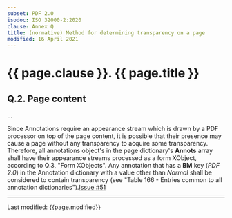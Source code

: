 ```yaml
---
subset: PDF 2.0
isodoc: ISO 32000-2:2020
clause: Annex Q
title: (normative) Method for determining transparency on a page
modified: 16 April 2021
---
```


<link rel="stylesheet" href="../assets/iso-style.css">
<div class="isostyle">

<h1>{{ page.clause }}. {{ page.title }}</h1>

<h2 id="HQ.2">Q.2. Page content</h2>

<p>...</p>

<p>
Since Annotations require an appearance stream which is drawn by a PDF processor on top of the page content, it is possible
that their presence may cause a page without any transparency to acquire some transparency. Therefore, all annotations object's
in the page dictionary's <b>Annots</b> array shall have their appearance streams processed as a form XObject, according to Q.3, "Form XObjects".
<span class="new-text">Any annotation that has a <b>BM</b> key (<i>PDF 2.0</i>) in the Annotation dictionary with a value other than <i>Normal</i>
shall be considered to contain transparency (see "Table 166 - Entries common to all annotation dictionaries").<span class="new-tooltiptext"><a href="https://github.com/pdf-association/pdf-issues/issues/51" target="_blank">Issue #51</a></span></span>
</p>

</div>


<hr>
<p class="footnote">Last modified: {{page.modified}}</p>
